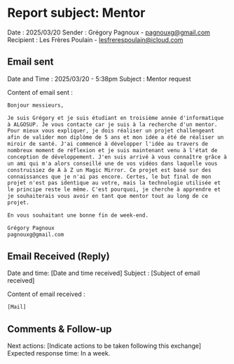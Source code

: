 # Report subject: Mentor

Date : 2025/03/20
Sender : Grégory Pagnoux - pagnouxg@gmail.com
Recipient : Les Frères Poulain - lesfrerespoulain@icloud.com

## Email sent

Date and Time : 2025/03/20 - 5:38pm
Subject : Mentor request

Content of email sent :

```txt
Bonjour messieurs,

Je suis Grégory et je suis étudiant en troisième année d'informatique
à ALGOSUP. Je vous contacte car je suis à la recherche d'un mentor.
Pour mieux vous expliquer, je dois réaliser un projet challengeant
afin de valider mon diplôme de 5 ans et mon idée a été de réaliser un
miroir de santé. J'ai commencé à développer l'idée au travers de
nombreux moment de réflexion et je suis maintenant venu à l'état de
conception de développement. J'en suis arrivé à vous connaître grâce à
un ami qui m'a alors conseillé une de vos vidéos dans laquelle vous
construisiez de A à Z un Magic Mirror. Ce projet est basé sur des
connaissances que je n'ai pas encore. Certes, le but final de mon
projet n'est pas identique au votre, mais la technologie utilisée et
le principe reste le même. C'est pourquoi, je cherche à apprendre et
je souhaiterais vous avoir en tant que mentor tout au long de ce
projet.

En vous souhaitant une bonne fin de week-end.

Grégory Pagnoux
pagnouxg@gmail.com
```

## Email Received (Reply)

Date and time: [Date and time received]
Subject : [Subject of email received]

Content of email received :

```txt
[Mail]
```

## Comments & Follow-up

Next actions: [Indicate actions to be taken following this exchange]
Expected response time: In a week.
